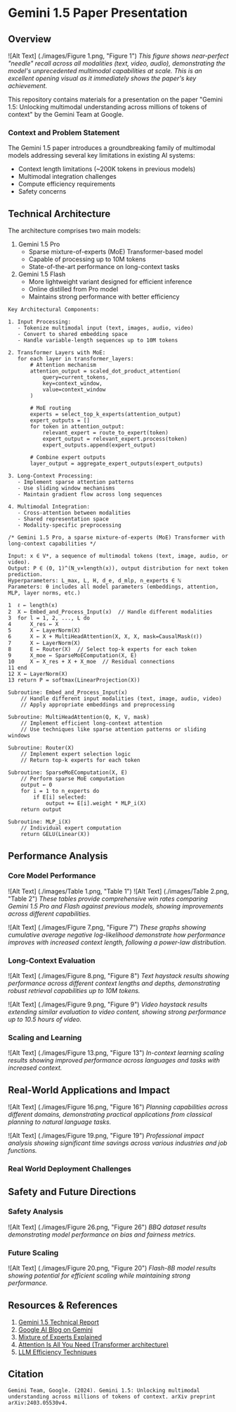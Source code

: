 # Gemini 1.5 Paper Presentation

## Overview

![Alt Text] (./images/Figure 1.png, "Figure 1")
*This figure shows near-perfect "needle" recall across all modalities (text, video, audio), demonstrating the model's unprecedented multimodal capabilities at scale. This is an excellent opening visual as it immediately shows the paper's key achievement.*

This repository contains materials for a presentation on the paper "Gemini 1.5: Unlocking multimodal understanding across millions of tokens of context" by the Gemini Team at Google.

### Context and Problem Statement

The Gemini 1.5 paper introduces a groundbreaking family of multimodal models addressing several key limitations in existing AI systems:
- Context length limitations (~200K tokens in previous models)
- Multimodal integration challenges
- Compute efficiency requirements
- Safety concerns

## Technical Architecture

The architecture comprises two main models:
1. Gemini 1.5 Pro
   - Sparse mixture-of-experts (MoE) Transformer-based model
   - Capable of processing up to 10M tokens
   - State-of-the-art performance on long-context tasks
2. Gemini 1.5 Flash
   - More lightweight variant designed for efficient inference
   - Online distilled from Pro model
   - Maintains strong performance with better efficiency


```
Key Architectural Components:

1. Input Processing:
   - Tokenize multimodal input (text, images, audio, video)
   - Convert to shared embedding space
   - Handle variable-length sequences up to 10M tokens

2. Transformer Layers with MoE:
   for each layer in transformer_layers:
       # Attention mechanism
       attention_output = scaled_dot_product_attention(
           query=current_tokens,
           key=context_window,
           value=context_window
       )

       # MoE routing
       experts = select_top_k_experts(attention_output)
       expert_outputs = []
       for token in attention_output:
           relevant_expert = route_to_expert(token)
           expert_output = relevant_expert.process(token)
           expert_outputs.append(expert_output)

       # Combine expert outputs
       layer_output = aggregate_expert_outputs(expert_outputs)

3. Long-Context Processing:
   - Implement sparse attention patterns
   - Use sliding window mechanisms
   - Maintain gradient flow across long sequences

4. Multimodal Integration:
   - Cross-attention between modalities
   - Shared representation space
   - Modality-specific preprocessing
```

```Pseudocode
/* Gemini 1.5 Pro, a sparse mixture-of-experts (MoE) Transformer with long-context capabilities */

Input: x ∈ V*, a sequence of multimodal tokens (text, image, audio, or video).
Output: P ∈ (0, 1)^(N_v×length(x)), output distribution for next token prediction.
Hyperparameters: L_max, L, H, d_e, d_mlp, n_experts ∈ ℕ
Parameters: θ includes all model parameters (embeddings, attention, MLP, layer norms, etc.)

1  ℓ ← length(x)
2  X ← Embed_and_Process_Input(x)  // Handle different modalities
3  for l = 1, 2, ..., L do
4      X_res ← X
5      X ← LayerNorm(X)
6      X ← X + MultiHeadAttention(X, X, X, mask=CausalMask(ℓ))
7      X ← LayerNorm(X)
8      E ← Router(X)  // Select top-k experts for each token
9      X_moe ← SparseMoEComputation(X, E)
10     X ← X_res + X + X_moe  // Residual connections
11 end
12 X ← LayerNorm(X)
13 return P = softmax(LinearProjection(X))

Subroutine: Embed_and_Process_Input(x)
    // Handle different input modalities (text, image, audio, video)
    // Apply appropriate embeddings and preprocessing

Subroutine: MultiHeadAttention(Q, K, V, mask)
    // Implement efficient long-context attention
    // Use techniques like sparse attention patterns or sliding windows

Subroutine: Router(X)
    // Implement expert selection logic
    // Return top-k experts for each token

Subroutine: SparseMoEComputation(X, E)
    // Perform sparse MoE computation
    output ← 0
    for i = 1 to n_experts do
        if E[i] selected:
            output += E[i].weight * MLP_i(X)
    return output

Subroutine: MLP_i(X)
    // Individual expert computation
    return GELU(Linear(X))
```

## Performance Analysis

### Core Model Performance
![Alt Text] (./images/Table 1.png, "Table 1")
![Alt Text] (./images/Table 2.png, "Table 2")
*These tables provide comprehensive win rates comparing Gemini 1.5 Pro and Flash against previous models, showing improvements across different capabilities.*

![Alt Text] (./images/Figure 7.png, "Figure 7")
*These graphs showing cumulative average negative log-likelihood demonstrate how performance improves with increased context length, following a power-law distribution.*

### Long-Context Evaluation
![Alt Text] (./images/Figure 8.png, "Figure 8")
*Text haystack results showing performance across different context lengths and depths, demonstrating robust retrieval capabilities up to 10M tokens.*

![Alt Text] (./images/Figure 9.png, "Figure 9")
*Video haystack results extending similar evaluation to video content, showing strong performance up to 10.5 hours of video.*

### Scaling and Learning
![Alt Text] (./images/Figure 13.png, "Figure 13")
*In-context learning scaling results showing improved performance across languages and tasks with increased context.*

## Real-World Applications and Impact

![Alt Text] (./images/Figure 16.png, "Figure 16")
*Planning capabilities across different domains, demonstrating practical applications from classical planning to natural language tasks.*

![Alt Text] (./images/Figure 19.png, "Figure 19")
*Professional impact analysis showing significant time savings across various industries and job functions.*

### Real World Deployment Challenges


## Safety and Future Directions

### Safety Analysis
![Alt Text] (./images/Figure 26.png, "Figure 26")
*BBQ dataset results demonstrating model performance on bias and fairness metrics.*

### Future Scaling
![Alt Text] (./images/Figure 20.png, "Figure 20")
*Flash-8B model results showing potential for efficient scaling while maintaining strong performance.*


## Resources & References

1. [Gemini 1.5 Technical Report](https://storage.googleapis.com/deepmind-media/gemini/gemini_1_5_report.pdf)
2. [Google AI Blog on Gemini](https://ai.googleblog.com/)
3. [Mixture of Experts Explained](https://arxiv.org/abs/2101.03961)
4. [Attention Is All You Need (Transformer architecture)](https://arxiv.org/abs/1706.03762)
5. [LLM Efficiency Techniques](https://arxiv.org/abs/2303.06865)

## Citation

```
Gemini Team, Google. (2024). Gemini 1.5: Unlocking multimodal understanding across millions of tokens of context. arXiv preprint arXiv:2403.05530v4.
```